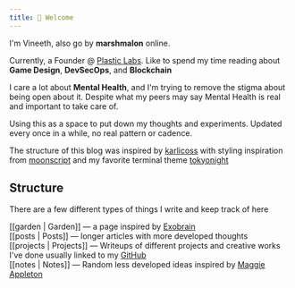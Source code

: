 ```yaml
---
title: 👋 Welcome
---
```


I'm Vineeth, also go by **marshmalon** online.

Currently, a Founder @ [Plastic Labs](https://plasticlabs.ai). Like to spend
my time reading about **Game Design**, **DevSecOps**, and **Blockchain**

I care a lot about **Mental Health**, and I'm trying to remove the stigma about
being open about it. Despite what my peers may say Mental Health is real and
important to take care of.

Using this as a space to put down my thoughts and experiments. Updated every
once in a while, no real pattern or cadence.

The structure of this blog was inspired by [karlicoss](https://beepb00p.xyz/)
with styling inspiration from [moonscript](https://moonscript.org/) and my
favorite terminal theme [tokyonight](https://github.com/folke/tokyonight.nvim)

## Structure

There are a few different types of things I write and keep track of here

[[garden | Garden]] — a page inspired by [Exobrain](https://beepb00p.xyz/exobrain/)  
[[posts | Posts]] — longer articles with more developed thoughts  
[[projects | Projects]] — Writeups of different projects and creative works I've  done usually linked to my [GitHub](https://github.com/VVoruganti)  
[[notes | Notes]] — Random less developed ideas inspired by [Maggie Appleton](https://maggieappleton.com/notes) 
